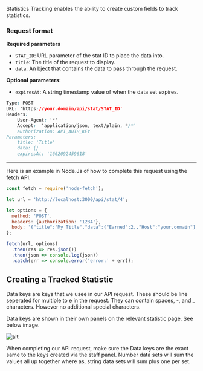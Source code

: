 Statistics Tracking enables the ability to create custom fields to track statistics.


### Request format

**Required parameters**
- `STAT_ID`: URL parameter of the stat ID to place the data into.
- `title`: The title of the request to display.
- `data`: An [bject](https://developer.mozilla.org/en-US/docs/Web/JavaScript/Reference/Global_Objects/Object) that contains the data to pass through the request.

**Optional parameters:**
- `expiresAt`: A string timestamp value of when the data set expires.

```css
Type: POST
URL: 'https://your.domain/api/stat/STAT_ID'
Headers:
    User-Agent: '*'
    Accept:  'application/json, text/plain, */*'
    authorization: API_AUTH_KEY
Parameters:
    title: 'Title'
    data: {}
    expiresAt: '1662092459618'
```

---

Here is an example in Node.Js of how to complete this request using the fetch API.

```js
const fetch = require('node-fetch');

let url = 'http://localhost:3000/api/stat/4';

let options = {
  method: 'POST',
  headers: {authorization: '1234'},
  body: '{"title":"My Title","data":{"Earned":2,,"Host":"your.domain"},"expiresAt":"1662092459618"}'
};

fetch(url, options)
  .then(res => res.json())
  .then(json => console.log(json))
  .catch(err => console.error('error:' + err));
```

## Creating a Tracked Statistic

Data keys are keys that we usee in our API request. These should be line seperated for multiple to e in the request. They can contain spaces, -, and _ characters. However no additional special characters.

Data keys are shown in their own panels on the relevant statistic page. See below image.

![alt](https://weblutions.com/i/y9gzF3.png)

When completing our API request, make sure the Data keys are the exact same to the keys created via the staff panel. Number data sets will sum the values all up together where as, string data sets will sum plus one per set.

